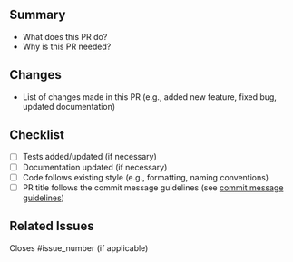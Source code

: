## Summary

- What does this PR do?
- Why is this PR needed?

## Changes
- List of changes made in this PR (e.g., added new feature, fixed bug, updated documentation)

## Checklist
- [ ] Tests added/updated (if necessary)
- [ ] Documentation updated (if necessary)
- [ ] Code follows existing style (e.g., formatting, naming conventions)
- [ ] PR title follows the commit message guidelines (see [commit message guidelines](#commit-message-rules))

## Related Issues
Closes #issue_number (if applicable)